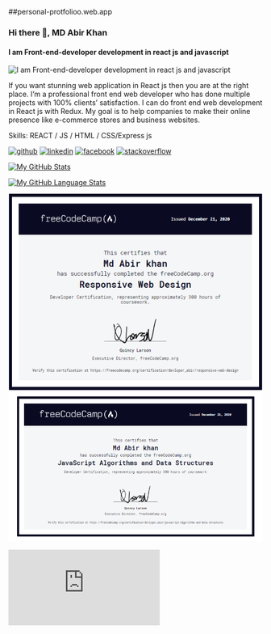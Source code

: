 
##personal-protfolioo.web.app

### Hi there 👋, MD Abir Khan
#### I am Front-end-developer development in react js and javascript
![I am Front-end-developer development in react js and javascript](https://cdn.filestackcontent.com/G33P8iuoRuinYep5O6dt)

If you want stunning web application in React js then you are at the right place. I’m a professional front end web developer who has done multiple projects with 100% clients’ satisfaction. I can do front end web development in React js with Redux. My goal is to help companies to make their online presence like e-commerce stores and business websites.

Skills:  REACT / JS / HTML / CSS/Express js



[<img src='https://cdn.jsdelivr.net/npm/simple-icons@3.0.1/icons/github.svg' alt='github' height='40'>](https://github.com/https://github.com/Developer-Abir01)  [<img src='https://cdn.jsdelivr.net/npm/simple-icons@3.0.1/icons/linkedin.svg' alt='linkedin' height='40'>](https://www.linkedin.com/in/https://www.linkedin.com/in/md-abir-khan-a09ab41b5//)  [<img src='https://cdn.jsdelivr.net/npm/simple-icons@3.0.1/icons/facebook.svg' alt='facebook' height='40'>](https://www.facebook.com/https://www.facebook.com/profile.php?id=100015328387278)  [<img src='https://cdn.jsdelivr.net/npm/simple-icons@3.0.1/icons/stackoverflow.svg' alt='stackoverflow' height='40'>](https://stackoverflow.com/users/https://stackoverflow.com/users/14390310/md-abir-khan)  


[![My GitHub Stats](https://github-readme-stats.vercel.app/api/?username=Developer-Abir01&count_private=true&theme=tokyonight&showicons=true)]()


[![My GitHub Language Stats](https://github-readme-stats.vercel.app/api/top-langs/?username=Developer-Abir01&langs_count=5&theme=tokyonight)]()


![freeCodeCamp](https://github.com/Developer-Abir01/Developer-Abir01/blob/main/Abir%20khan%20eeee.PNG)
![freeCodeCamp](https://github.com/Developer-Abir01/Developer-Abir01/blob/main/javaScripet.PNG)



![Resume](https://github.com/Developer-Abir01/Developer-Abir01/blob/main/front-end-developer-abir-khan.pdf)

